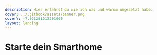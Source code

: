 ```yaml
---
description: Hier erfährst du wie ich was und warum umgesetzt habe.
cover: ../.gitbook/assets/banner.png
coverY: -7.962291515591009
layout: landing
---
```


# Starte dein Smarthome



